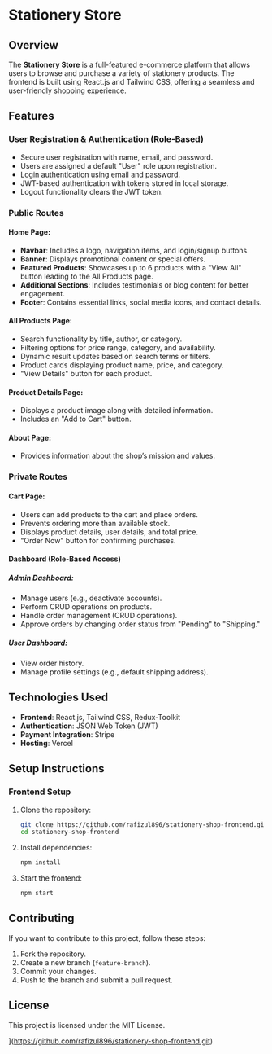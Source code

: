 # Stationery Store

## Overview

The **Stationery Store** is a full-featured e-commerce platform that allows users to browse and purchase a variety of stationery products. The frontend is built using React.js and Tailwind CSS, offering a seamless and user-friendly shopping experience.

## Features

### **User Registration & Authentication (Role-Based)**
- Secure user registration with name, email, and password.
- Users are assigned a default "User" role upon registration.
- Login authentication using email and password.
- JWT-based authentication with tokens stored in local storage.
- Logout functionality clears the JWT token.

### **Public Routes**
#### Home Page:
- **Navbar**: Includes a logo, navigation items, and login/signup buttons.
- **Banner**: Displays promotional content or special offers.
- **Featured Products**: Showcases up to 6 products with a "View All" button leading to the All Products page.
- **Additional Sections**: Includes testimonials or blog content for better engagement.
- **Footer**: Contains essential links, social media icons, and contact details.

#### All Products Page:
- Search functionality by title, author, or category.
- Filtering options for price range, category, and availability.
- Dynamic result updates based on search terms or filters.
- Product cards displaying product name, price, and category.
- "View Details" button for each product.

#### Product Details Page:
- Displays a product image along with detailed information.
- Includes an "Add to Cart" button.

#### About Page:
- Provides information about the shop’s mission and values.

### **Private Routes**
#### Cart Page:
- Users can add products to the cart and place orders.
- Prevents ordering more than available stock.
- Displays product details, user details, and total price.
- "Order Now" button for confirming purchases.

#### **Dashboard (Role-Based Access)**
##### **Admin Dashboard:**
- Manage users (e.g., deactivate accounts).
- Perform CRUD operations on products.
- Handle order management (CRUD operations).
- Approve orders by changing order status from "Pending" to "Shipping."

##### **User Dashboard:**
- View order history.
- Manage profile settings (e.g., default shipping address).

## Technologies Used
- **Frontend**: React.js, Tailwind CSS, Redux-Toolkit
- **Authentication**: JSON Web Token (JWT)
- **Payment Integration**: Stripe
- **Hosting**: Vercel

## Setup Instructions

### **Frontend Setup**
1. Clone the repository:
   ```bash
   git clone https://github.com/rafizul896/stationery-shop-frontend.git
   cd stationery-shop-frontend
   ```
2. Install dependencies:
   ```bash
   npm install
   ```
3. Start the frontend:
   ```bash
   npm start
   ```

## Contributing

If you want to contribute to this project, follow these steps:
1. Fork the repository.
2. Create a new branch (`feature-branch`).
3. Commit your changes.
4. Push to the branch and submit a pull request.

## License

This project is licensed under the MIT License.

](https://github.com/rafizul896/stationery-shop-frontend.git)
